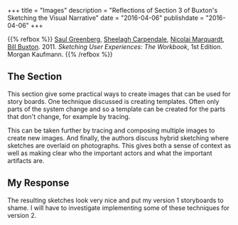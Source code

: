 +++
title = "Images"
description = "Reflections of Section 3 of Buxton's Sketching the Visual Narrative"
date = "2016-04-06"
publishdate = "2016-04-06"
+++

{{% refbox %}}
[Saul Greenberg](http://saul.cpsc.ucalgary.ca/),
[Sheelagh Carpendale](http://pages.cpsc.ucalgary.ca/~sheelagh/wiki/pmwiki.php),
[Nicolai Marquardt](http://www.nicolaimarquardt.com/), 
[Bill Buxton](http://www.billbuxton.com/).
2011. *Sketching User Experiences: The Workbook*, 1st Edition. Morgan Kaufmann.
<span class=actions>
<a href="http://www.amazon.com/Sketching-User-Experiences-Saul-Greenberg/dp/0123819598/ref=la_B001HPVTF2_1_1?s=books&ie=UTF8&qid=1459137356&sr=1-1" title="Amazon"><i class="fa fa-amazon"></i></a>
</span>
{{% /refbox %}}

## The Section

This section give some practical ways to create images that can be used for
story boards. One technique discussed is creating templates. Often only parts
of the system change and so a template can be created for the parts that don't
change, for example by tracing.

This can be taken further by tracing and composing multiple images to create
new images. And finally, the authors discuss hybrid sketching where sketches are
overlaid on photographs. This gives both a sense of context as well as making clear
who the important actors and what the important artifacts are.

## My Response

The resulting sketches look very nice and put my version 1 storyboards to shame.
I will have to investigate implementing some of these techniques for version 2.
